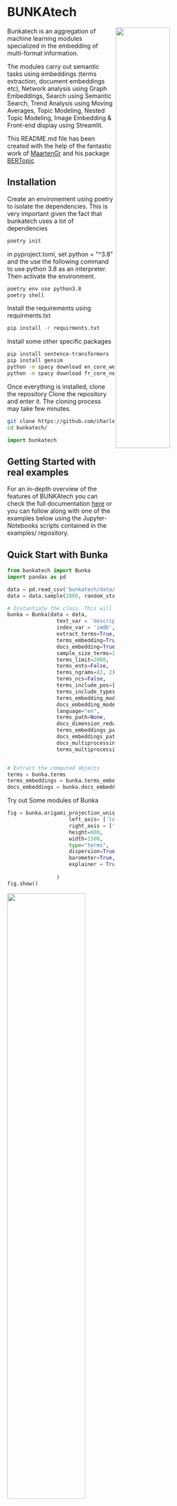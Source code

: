 # BUNKAtech

<img src="images/bunka_logo.png" width="50%" height="50%" align="right" />

Bunkatech is an aggregation of machine learning modules specialized in the embedding of multi-format information.

The modules carry out semantic tasks using embeddings (terms extraction, document embeddings etc), Network analysis using Graph Embeddings, Search using Semantic Search, Trend Analysis using Moving Averages, Topic Modeling, Nested Topic Modeling, Image Embedding & Front-end display using Streamlit.

This README.md file has been created with the help of the fantastic work of [MaartenGr](https://github.com/MaartenGr) and his package [BERTopic](https://github.com/MaartenGr/BERTopic/blob/master/README.md)

## Installation

Create an environement using poetry to isolate the dependencies. This is very important given the fact that
bunkatech uses a lot of dependencies

```bash
poetry init
```

in pyproject.toml, set python = "^3.8" and the use the following command to use python 3.8 as an interpreter.
Then activate the environment.

```bash
poetry env use python3.8
poetry shell
```

Install the requirements using requirments.txt

```bash
pip install -r requirments.txt
```

Install some other specific packages

```bash
pip install sentence-transformers
pip install gensim
python -m spacy download en_core_web_sm
python -m spacy download fr_core_news_lg
```

Once everything is installed, clone the repository
Clone the repository and enter it. The cloning process may take few minutes.

```bash
git clone https://github.com/charlesdedampierre/bunkatech.git
cd bunkatech/
```

```python
import bunkatech
```

## Getting Started with real examples

For an in-depth overview of the features of BUNKAtech you can check the full documentation [here](https://docs.google.com/document/d/1CsJ-dhpm89e42hH7XPNuUtT1nAeCzC1kuIFEja_WyVs/edit) or you can follow along with one of the examples below using the Jupyter-Notebooks scripts contained in the examples/ repository.

## Quick Start with Bunka

```python
from bunkatech import Bunka
import pandas as pd

data = pd.read_csv('bunkatech/data/imdb.csv', index_col = [0])
data = data.sample(2000, random_state = 42)

# Instantiate the class. This will extract terms from the the text_var column, embed those terms and embed the documents.
bunka = Bunka(data = data,
                text_var = 'description',
                index_var = 'imdb',
                extract_terms=True,
                terms_embedding=True,
                docs_embedding=True,
                sample_size_terms=2000,
                terms_limit=2000,
                terms_ents=False,
                terms_ngrams=(2, 2),
                terms_ncs=False,
                terms_include_pos=["NOUN", "PROPN", "ADJ"],
                terms_include_types=["PERSON", "ORG"],
                terms_embedding_model="all-MiniLM-L6-v2",
                docs_embedding_model="all-MiniLM-L6-v2",
                language="en",
                terms_path=None,
                docs_dimension_reduction = 5,
                terms_embeddings_path=None,
                docs_embeddings_path=None,
                docs_multiprocessing = False,
                terms_multiprocessing = False)


# Extract the computed objects
terms = bunka.terms
terms_embeddings = bunka.terms_embeddings
docs_embeddings = bunka.docs_embeddings

```

Try out Some modules of Bunka

```python
fig = bunka.origami_projection_unique(
                    left_axis= ['love'],
                    right_axis = ['hate'],
                    height=800,
                    width=1500,
                    type="terms",
                    dispersion=True,
                    barometer=True,
                    explainer = True
    
                )
fig.show()
```

<img src="images/origami.png" width="60%" height="60%" align="center" />

The code above displays the projection of the terms on an axis 'love-hate' following the methodology contained in the following [paper](https://journals.sagepub.com/doi/full/10.1177/0003122419877135).

The methods traditionaly belongs to the class Origami but as Bunka inherited from this class, it can also call it.

```python
fig = bunka.fit_draw(
            variables=["main form"],
            top_n=500,
            global_filter=0.2,
            n_neighbours=6,
            method="node2vec",
            n_cluster=10,
            bin_number=30,
            black_hole_force=3,
            color="community",
            size="size",
            symbol="entity",
            textfont_size=9,
            edge_size=1,
            height=2000,
            width=2000,
            template="plotly_dark",
        )
```

<img src="images/networks.png" width="50%" height="50%" align="center" />

The code above calls a methods of the SemanticNetworks class. it creates a network of extracted terms using the [node2vec algorithm](https://snap.stanford.edu/node2vec/)

Display Nested Maps

```python
fig_nested = bunka.nested_maps(
                                size_rule="docs_size",
                                map_type="treemap", # Try sunburst
                                width=800,
                                height=800,
                                query=None) # You can query the map with an exact query

fig_nested.show()
```

<img src="images/nested.png" width="50%" height="50%" align="center" />

## Overview

The terms & embeddings are created when the function is initialized.
For quick access to common functions that use those embeddings, here is an overview of Bunkatech's main methods:

| Method | Code  |
|-----------------------|---|
| Project the Data on a Semantic Axis    |  `.origami_projection_unique(left_axis, right_axis)` |
| Create a Nested Map of the document Embeddings  |  `.nested_maps(map_type="sunburst")` |
| Get the list of 15 clusters described each by 5 terms    |  `.get_clusters(topic_number=15, top_terms = 5)` |
| Visualize the clusters with Plotly | `.visualize_topics_embeddings()`  |
| Get the centroids elements of each cluster     |  `.get_centroid_documents()` |
| Get the evolution of topics in time    |  `.temporal_topics()` |
| Get the Semantic Trend and the specific terms by trend |  `.moving_average_comparison()` |
| Draw a Semantic Network of terms based on co-occurence |  `.fit_draw()` |

## Calling Bunka on the Streamlit Package

Bunka modules can be used using the [Streamlit Package](https://streamlit.io/). All the code is located on the **app.py** script where you can decide of the data to ingest etc.

In order to call the platform locally on your machine.

```bash
streamlit run app.py
```

### Embeddings Models

Different embeddings modelds exist. They word with the Help of [Sentence-bert](https://www.sbert.net/). The better efficiency/time ratio is **all-MiniLM-L6-v2**. But when it comes to multilangual needs, distiluse-base-multilingual-cased-v1 works well.

### Parallel processing

By default the processus of terms extraction, terms embeddings & document embeddings are parralized to increase the speed.

More variables can me modified, they are all indicated in the description of the function.
